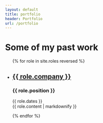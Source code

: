 ```yaml
---
layout: default
title: portfolio
header: Portfolio
url: /portfolio
---
```


# Some of my past work

<ul>
  {% for role in site.roles reversed %}
    <li>
      <h2><a href="{{ role.url }}">{{ role.company }}</a></h2>
      <h3>{{ role.position }}</h3>
      <p>{{ role.dates }}<br/>
      {{ role.content | markdownify }}</p>
    </li>
  {% endfor %}
</ul>
